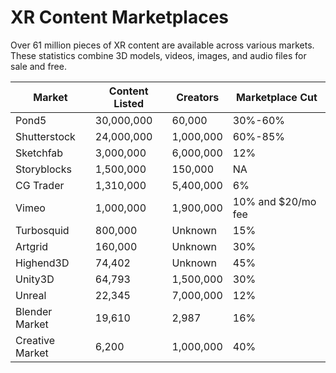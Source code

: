 # XR Content Marketplaces

Over 61 million pieces of XR content are available across various markets.\
These statistics combine 3D models, videos, images, and audio files for sale and free.

| Market          | Content Listed | Creators  | Marketplace Cut    |
| --------------- | -------------- | --------- | ------------------ |
| Pond5           | 30,000,000     | 60,000    | 30%-60%            |
| Shutterstock    | 24,000,000     | 1,000,000 | 60%-85%            |
| Sketchfab       | 3,000,000      | 6,000,000 | 12%                |
| Storyblocks     | 1,500,000      | 150,000   | NA                 |
| CG Trader       | 1,310,000      | 5,400,000 | 6%                 |
| Vimeo           | 1,000,000      | 1,900,000 | 10% and $20/mo fee |
| Turbosquid      | 800,000        | Unknown   | 15%                |
| Artgrid         | 160,000        | Unknown   | 30%                |
| Highend3D       | 74,402         | Unknown   | 45%                |
| Unity3D         | 64,793         | 1,500,000 | 30%                |
| Unreal          | 22,345         | 7,000,000 | 12%                |
| Blender Market  | 19,610         | 2,987     | 16%                |
| Creative Market | 6,200          | 1,000,000 | 40%                |
